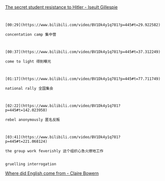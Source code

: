 [The secret student resistance to Hitler - Iseult Gillespie](https://www.bilibili.com/video/BV1Dk4y1q781?p=445)

```ad-note


[00:29](https://www.bilibili.com/video/BV1Dk4y1q781?p=445#t=29.922582)

concentation camp 集中营

```

```ad-note


[00:37](https://www.bilibili.com/video/BV1Dk4y1q781?p=445#t=37.312249)

come to light 得到曝光

```
```ad-note


[01:17](https://www.bilibili.com/video/BV1Dk4y1q781?p=445#t=77.711749)

national rally 全国集会

```

```ad-note


[02:22](https://www.bilibili.com/video/BV1Dk4y1q781?p=445#t=142.023958)

rebel anonymously 匿名反叛

```
```ad-note


[03:41](https://www.bilibili.com/video/BV1Dk4y1q781?p=445#t=221.068124)

the group work feverishly 这个组织心急火燎地工作

```

```ad-note

gruelling interrogation 

```

[Where did English come from - Claire Bowern](https://www.bilibili.com/video/BV1Dk4y1q781?p=446)